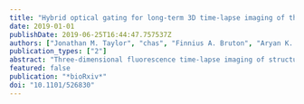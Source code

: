 ```yaml
---
title: "Hybrid optical gating for long-term 3D time-lapse imaging of the beating embryonic zebrafish heart"
date: 2019-01-01
publishDate: 2019-06-25T16:44:47.757537Z
authors: ["Jonathan M. Taylor", "chas", "Finnius A. Bruton", "Aryan K. Baghbadrani", "Charlotte Buckley", "Carl S. Tucker", "John J. Mullins", "Martin A. Denvir"]
publication_types: ["2"]
abstract: "Three-dimensional fluorescence time-lapse imaging of structural, cellular and subcellular processes in the beating heart is an increasingly achievable goal using the latest imaging and computational techniques. However, previous approaches have had significant limitations. Temporarily arresting the heart using drugs disrupts the hearttextquoterights physiological state, and the use of ultra-high frame-rates for fluorescence image acquisition causes phototoxic cell damage. Real-time triggered imaging, synchronized to a specific phase in the cardiac-cycle, can computationally \"freeze\" the heart to acquire the minimal number of fluorescence images required for 3D time-lapse imaging. However, until now no solution has been able to maintain phase-lock to the same point in the cardiac cycle for more than about one hour. Our new hybrid optical gating system maintains phase-lock for up to 24 h, acquiring synchronized 3D+time video stacks of the unperturbed heart in vivo. This approach has enabled us to observe detailed developmental, structural, cellular and subcellular processes, including live cell division and cell fate tracking, in the embryonic zebrafish heart using transgenic fish lines expressing cell-specific fluorophores. We show that our approach not only provides high spatial and temporal resolution 3D-imaging, but also avoids phototoxic injury, where alternative approaches induce measurable harm. This provides superb cellular and subcellular imaging of the heart while it is beating in its normal physiological state, and opens up new and exciting opportunities for further study in the heart and other moving cellular and subcellular structures in vivo."
featured: false
publication: "*bioRxiv*"
doi: "10.1101/526830"
---
```

